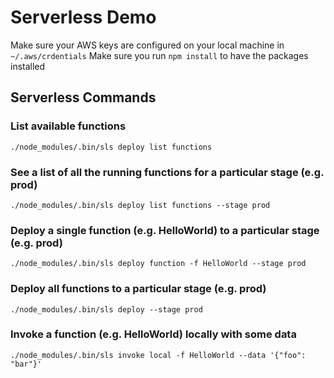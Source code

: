 # Serverless Demo

Make sure your AWS keys are configured on your local machine in `~/.aws/crdentials`
Make sure you run `npm install` to have the packages installed

## Serverless Commands

### List available functions

```
./node_modules/.bin/sls deploy list functions
```

### See a list of all the running functions for a particular stage (e.g. prod)

```
./node_modules/.bin/sls deploy list functions --stage prod
```

### Deploy a single function (e.g. HelloWorld) to a particular stage (e.g. prod)

```
./node_modules/.bin/sls deploy function -f HelloWorld --stage prod
```

### Deploy all functions to a particular stage (e.g. prod)

```
./node_modules/.bin/sls deploy --stage prod
```

### Invoke a function (e.g. HelloWorld) locally with some data

```
./node_modules/.bin/sls invoke local -f HelloWorld --data '{"foo": "bar"}'
```
